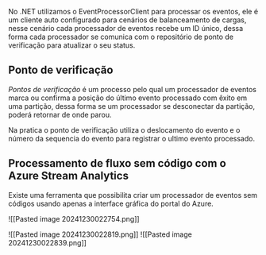 No .NET utilizamos o EventProcessorClient para processar os eventos, ele é um cliente auto configurado para cenários de balanceamento de cargas, nesse cenário cada processador de eventos recebe um ID 
único, dessa forma cada processador se comunica com o repositório de ponto de verificação para atualizar o seu status.

## Ponto de verificação
_Pontos de verificação_ é um processo pelo qual um processador de eventos marca ou confirma a posição do último evento processado com êxito em uma partição, dessa forma se um processador se desconectar da partição, poderá retornar de onde parou.

Na pratica o ponto de verificação utiliza o deslocamento do evento e o número da sequencia do evento para registrar o ultimo evento processado.


## Processamento de fluxo sem código com o Azure Stream Analytics
Existe uma ferramenta que possibilita criar um processador de eventos sem códigos usando apenas a interface gráfica do portal do Azure.

![[Pasted image 20241230022754.png]]

![[Pasted image 20241230022819.png]]
![[Pasted image 20241230022839.png]]
